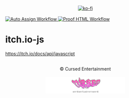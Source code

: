   <br>
<div align="center">
  <a href="https://ko-fi.com/cursedentertainment">
    <img src="https://ko-fi.com/img/githubbutton_sm.svg" alt="ko-fi" style="width: 20%;"/>
  </a>
</div>
  <br>

<a href="https://github.com/CursedPrograms/itch.io-js/actions/workflows/auto-assign.yml">
    <img class="workflow-badge workflow-success" src="https://github.com/CursedPrograms/itch.io-js/actions/workflows/auto-assign.yml/badge.svg" alt="Auto Assign Workflow">
</a>

<a href="https://github.com/CursedPrograms/itch.io-js/actions/workflows/proof-html.yml">
    <img class="workflow-badge workflow-success" src="https://github.com/CursedPrograms/itch.io-js/actions/workflows/proof-html.yml/badge.svg" alt="Proof HTML Workflow">
</a>

# itch.io-js

https://itch.io/docs/api/javascript

<br>
<div align="center">
© Cursed Entertainment
</div>
<br>
<div align="center">
<a href="https://cursed-entertainment.itch.io/" target="_blank">
    <img src="https://github.com/CursedPrograms/cursedentertainment/raw/main/images/logos/logo-wide-grey.png"
        alt="CursedEntertainment Logo" style="width:250px;">
</a>
</div>
